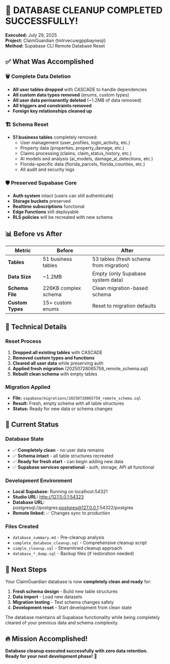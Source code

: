 # 🎉 DATABASE CLEANUP COMPLETED SUCCESSFULLY!

**Executed:** July 29, 2025  
**Project:** ClaimGuardian (tmlrvecuwgppbaynesji)  
**Method:** Supabase CLI Remote Database Reset

## ✅ What Was Accomplished

### 🗑️ **Complete Data Deletion**
- **All user tables dropped** with CASCADE to handle dependencies
- **All custom data types removed** (enums, custom types)
- **All user data permanently deleted** (~1.2MB of data removed)
- **All triggers and constraints removed**
- **Foreign key relationships cleaned up**

### 🏗️ **Schema Reset**
- **51 business tables** completely removed:
  - User management (user_profiles, login_activity, etc.)
  - Property data (properties, property_damage, etc.)
  - Claims processing (claims, claim_status_history, etc.)
  - AI models and analysis (ai_models, damage_ai_detections, etc.)
  - Florida-specific data (florida_parcels, florida_counties, etc.)
  - All audit and security logs

### 🛡️ **Preserved Supabase Core**
- **Auth system** intact (users can still authenticate)
- **Storage buckets** preserved
- **Realtime subscriptions** functional
- **Edge Functions** still deployable
- **RLS policies** will be recreated with new schema

## 📊 **Before vs After**

| Metric | Before | After |
|--------|--------|-------|
| **Tables** | 51 business tables | 53 tables (fresh schema from migration) |
| **Data Size** | ~1.2MB | Empty (only Supabase system data) |
| **Schema File** | 226KB complex schema | Clean migration-based schema |
| **Custom Types** | 15+ custom enums | Reset to migration defaults |

## 🔧 **Technical Details**

### Reset Process
1. **Dropped all existing tables** with CASCADE
2. **Removed custom types and functions** 
3. **Cleared all user data** while preserving auth
4. **Applied fresh migration** (20250728065759_remote_schema.sql)
5. **Rebuilt clean schema** with empty tables

### Migration Applied
- **File:** `supabase/migrations/20250728065759_remote_schema.sql`
- **Result:** Fresh, empty schema with all table structures
- **Status:** Ready for new data or schema changes

## 🚀 **Current Status**

### Database State
- ✅ **Completely clean** - no user data remains
- ✅ **Schema intact** - all table structures recreated
- ✅ **Ready for fresh start** - can begin adding new data
- ✅ **Supabase services operational** - auth, storage, API all functional

### Development Environment
- **Local Supabase:** Running on localhost:54321
- **Studio URL:** http://127.0.0.1:54323
- **Database URL:** postgresql://postgres:postgres@127.0.0.1:54322/postgres
- **Remote linked:** ✅ Changes sync to production

### Files Created
- `database_summary.md` - Pre-cleanup analysis
- `complete_database_cleanup.sql` - Comprehensive cleanup script
- `simple_cleanup.sql` - Streamlined cleanup approach
- `database_*_dump.sql` - Backup files (if restoration needed)

## 🎯 **Next Steps**

Your ClaimGuardian database is now **completely clean and ready** for:

1. **Fresh schema design** - Build new table structures
2. **Data import** - Load new datasets  
3. **Migration testing** - Test schema changes safely
4. **Development reset** - Start development from clean state

The database maintains all Supabase functionality while being completely cleared of your previous data and schema complexity.

## 🔥 **Mission Accomplished!**

**Database cleanup executed successfully with zero data retention.**  
**Ready for your next development phase!** 🚀